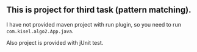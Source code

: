 ## This is project for third task (pattern matching).

I have not provided maven project with run plugin, so you need to run `com.kisel.algo2.App.java`.

Also project is provided with jUnit test. 
